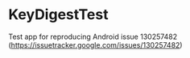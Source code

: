 # KeyDigestTest

Test app for reproducing Android issue 130257482 (https://issuetracker.google.com/issues/130257482)
